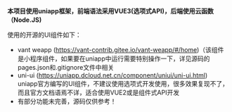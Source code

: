 **本项目使用uniapp框架，前端语法采用VUE3(选项式API)，后端使用云函数（Node.JS)**

使用的开源的UI组件如下：

- vant weapp (https://vant-contrib.gitee.io/vant-weapp/#/home)（该组件是小程序组件，如果要在uniapp中运行需要特别操作一下，详见源码的pages.json和.gitignore文件中相关
- uni-ui (https://uniapp.dcloud.net.cn/component/uniui/uni-ui.html) uniapp官方编写的UI组件，不建议使用选项式开发使用，很多效果复现不了，而且官方文档语焉不详，适合使用VUE2或是组件式API开发
- 有部分功能未完善，源码仅供参考！